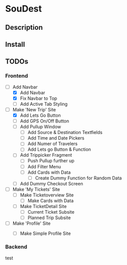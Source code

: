 # SouDest

## Description

## Install

## TODOs
### Frontend
 - [ ] Add Navbar
    - [x] Add Navbar
    - [x] Fix Navbar to Top
    - [ ] Add Active Tab Styling
 - [ ] Make 'New Trip' Site
    - [x] Add Lets Go Button
    - [ ] Add GPS On/Off Button
    - [ ] Add Pullup Window
        - [ ] Add Source & Destination Textfields
        - [ ] Add Time and Date Pickers
        - [ ] Add Numer of Travelers
        - [ ] Add Lets go Button & Function
    - [ ] Add Trippicker Fragment
        - [ ] Push Pullup further up
        - [ ] Add Filter Menu
        - [ ] Add Cards with Data
            - [ ] Create Dummy Function for Random Data
    - [ ] Add Dummy Checkout Screen
 - [ ] Make 'My Tickets' Site
    - [ ] Make Ticketoverview Site
        - [ ] Make Cards with Data
    - [ ] Make TicketDetail Site
        - [ ] Current Ticket Subsite
        - [ ] Planned Trip Subsite
 - [ ] Make 'Profile' Site
    - [ ] Make Simple Profile Site
 
 
### Backend
 
 test